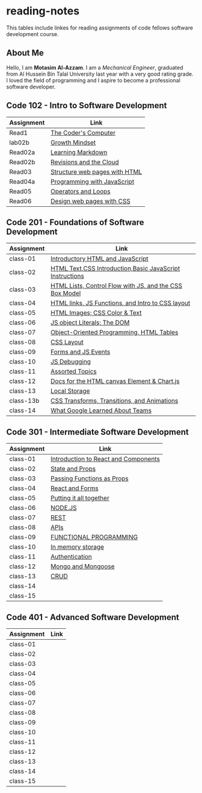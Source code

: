 # reading-notes

This tables include linkes for reading assignments of code fellows software development course.

## About Me

Hello, I am **Motasim Al-Azzam**. I am a *Mechanical Engineer*, graduated from Al Hussein Bin Talal University last year with a very good rating grade. I loved the field of programming and I aspire to become a professional software developer.


## Code 102 - Intro to Software Development

| Assignment     |            Link                                  |
| -------------- | ------------------------------------------------ |
|    Read1       |   [The Coder's Computer](102/Read1.md)           |
|    lab02b      |   [Growth Mindset](102/lab02b.md)                |
|    Read02a     |   [Learning Markdown](102/Read02a.md)            |
|    Read02b     |   [ Revisions and the Cloud](102/Read02b.md)     |
|    Read03      |   [Structure web pages with HTML](102/Read03.md) |
|    Read04a     |   [Programming with JavaScript](102/Read04a.md)  |
|    Read05      |   [Operators and Loops](102/Read05.md)           |
|    Read06      |   [Design web pages with CSS](102/Read06.md)     |

## Code 201 - Foundations of Software Development

| Assignment     |            Link                                                            |
| -------------- | -------------------------------------------------------------------------- |
|   class-01     | [Introductory HTML and JavaScript](201/class-01.md)                        |
|   class-02     | [HTML Text,CSS Introduction,Basic JavaScript Instructions](201/class-02.md)|
|   class-03     | [HTML Lists, Control Flow with JS, and the CSS Box Model](201/class-03.md) |
|   class-04     | [HTML links, JS Functions, and Intro to CSS layout](201/class-04.md)       |
|   class-05     | [ HTML Images; CSS Color & Text](201/class-05.md)                          |
|   class-06     | [JS object Literals; The DOM](201/class-06.md)                             |
|   class-07     | [Object-Oriented Programming, HTML Tables](201/class-07.md)                |
|   class-08     | [CSS Layout](201/class-08.md)                                              |
|   class-09     | [Forms and JS Events](201/class-09.md)                                     |
|   class-10     | [JS Debugging](201/class-10.md)                                            |
|   class-11     | [Assorted Topics](201/class-11.md)                                         |
|   class-12     | [Docs for the HTML canvas Element & Chart.js](201/class-12.md)             |
|   class-13     | [Local Storage](201/class-13.md)                                           |
|   class-13b    | [CSS Transforms, Transitions, and Animations](201/class-13b.md)            |
|   class-14     | [What Google Learned About Teams](201/class-14.md)                         |

## Code 301 - Intermediate Software Development

| Assignment     |            Link                                                            |
| -------------- | -------------------------------------------------------------------------- |
|   class-01     | [Introduction to React and Components](301/class-01.md)                    |
|   class-02     | [State and Props](301/class-02.md)                                         |
|   class-03     | [Passing Functions as Props](301/class-03.md)                              |
|   class-04     | [ React and Forms](301/class-04.md)                                        |
|   class-05     | [Putting it all together](301/class-05.md)                                 |
|   class-06     | [NODE.JS](301/class-06.md)                                                 |
|   class-07     | [REST](301/class-07.md)                                                    |
|   class-08     | [APIs](301/class-08.md)                                                    |
|   class-09     | [FUNCTIONAL PROGRAMMING](301/class-09.md)                                  |
|   class-10     | [In memory storage](301/class-10.md)                                       |
|   class-11     | [Authentication](301/class-11.md)                                          |
|   class-12     | [Mongo and Mongoose](301/class-12.md)                                      |
|   class-13     | [CRUD](301/class-13.md)                                                    |
|   class-14     |                                                                            |
|   class-15     |                                                                            |

## Code 401 - Advanced Software Development

| Assignment     |            Link                                                            |
| -------------- | -------------------------------------------------------------------------- |
|   class-01     |                                                                            |
|   class-02     |                                                                            |
|   class-03     |                                                                            |
|   class-04     |                                                                            |
|   class-05     |                                                                            |
|   class-06     |                                                                            |
|   class-07     |                                                                            |
|   class-08     |                                                                            |
|   class-09     |                                                                            |
|   class-10     |                                                                            |
|   class-11     |                                                                            |
|   class-12     |                                                                            |
|   class-13     |                                                                            |
|   class-14     |                                                                            |
|   class-15     |                                                                            |
